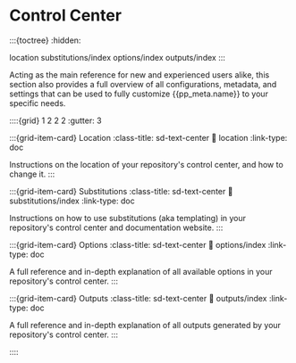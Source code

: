 # Control Center

:::{toctree}
:hidden:

location
substitutions/index
options/index
outputs/index
:::


Acting as the main reference for new and experienced users alike,
this section also provides a full overview of all configurations, metadata, and settings
that can be used to fully customize {{pp_meta.name}} to your specific needs.


::::{grid} 1 2 2 2
:gutter: 3

:::{grid-item-card} Location
:class-title: sd-text-center
:link: location
:link-type: doc

Instructions on the location of your repository's control center,
and how to change it.
:::

:::{grid-item-card} Substitutions
:class-title: sd-text-center
:link: substitutions/index
:link-type: doc

Instructions on how to use substitutions (aka templating) in your repository's control center
and documentation website.
:::

:::{grid-item-card} Options
:class-title: sd-text-center
:link: options/index
:link-type: doc

A full reference and in-depth explanation of all available options
in your repository's control center.
:::

:::{grid-item-card} Outputs
:class-title: sd-text-center
:link: outputs/index
:link-type: doc

A full reference and in-depth explanation of all outputs
generated by your repository's control center.
:::

::::